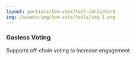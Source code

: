 ```yaml
---
layout: partials/ton-vote/tool-cards/Card
img: /assets/img/ton-vote/tools/img-1.png
---
```



### Gasless Voting

Supports off-chain voting to increase engagement
